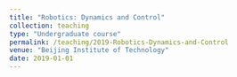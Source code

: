 ```yaml
---
title: "Robotics: Dynamics and Control"
collection: teaching
type: "Undergraduate course"
permalink: /teaching/2019-Robotics-Dynamics-and-Control
venue: "Beijing Institute of Technology"
date: 2019-01-01
---
```


<!--Write your brief introduction in this line(can be seen directly at the "Teaching" page)-->
<!--
Write your detailed introduction below(can only be seen after clicking the specific course's link)-->

<!--Like this-->

